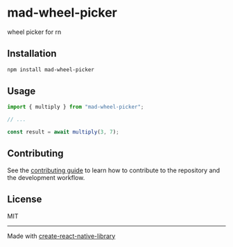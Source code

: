 # mad-wheel-picker
wheel picker for rn
## Installation

```sh
npm install mad-wheel-picker
```

## Usage

```js
import { multiply } from "mad-wheel-picker";

// ...

const result = await multiply(3, 7);
```

## Contributing

See the [contributing guide](CONTRIBUTING.md) to learn how to contribute to the repository and the development workflow.

## License

MIT

---

Made with [create-react-native-library](https://github.com/callstack/react-native-builder-bob)
